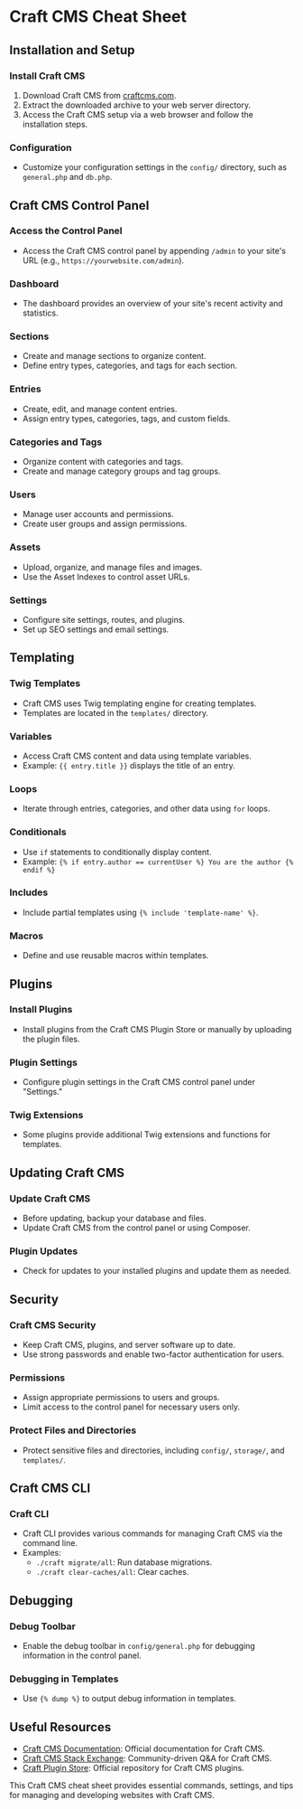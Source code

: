 # Craft CMS Cheat Sheet

## Installation and Setup

### Install Craft CMS

1. Download Craft CMS from [craftcms.com](https://craftcms.com/).
2. Extract the downloaded archive to your web server directory.
3. Access the Craft CMS setup via a web browser and follow the installation steps.

### Configuration

- Customize your configuration settings in the `config/` directory, such as `general.php` and `db.php`.

## Craft CMS Control Panel

### Access the Control Panel

- Access the Craft CMS control panel by appending `/admin` to your site's URL (e.g., `https://yourwebsite.com/admin`).

### Dashboard

- The dashboard provides an overview of your site's recent activity and statistics.

### Sections

- Create and manage sections to organize content.
- Define entry types, categories, and tags for each section.

### Entries

- Create, edit, and manage content entries.
- Assign entry types, categories, tags, and custom fields.

### Categories and Tags

- Organize content with categories and tags.
- Create and manage category groups and tag groups.

### Users

- Manage user accounts and permissions.
- Create user groups and assign permissions.

### Assets

- Upload, organize, and manage files and images.
- Use the Asset Indexes to control asset URLs.

### Settings

- Configure site settings, routes, and plugins.
- Set up SEO settings and email settings.

## Templating

### Twig Templates

- Craft CMS uses Twig templating engine for creating templates.
- Templates are located in the `templates/` directory.

### Variables

- Access Craft CMS content and data using template variables.
- Example: `{{ entry.title }}` displays the title of an entry.

### Loops

- Iterate through entries, categories, and other data using `for` loops.

### Conditionals

- Use `if` statements to conditionally display content.
- Example: `{% if entry.author == currentUser %} You are the author {% endif %}`

### Includes

- Include partial templates using `{% include 'template-name' %}`.

### Macros

- Define and use reusable macros within templates.

## Plugins

### Install Plugins

- Install plugins from the Craft CMS Plugin Store or manually by uploading the plugin files.

### Plugin Settings

- Configure plugin settings in the Craft CMS control panel under "Settings."

### Twig Extensions

- Some plugins provide additional Twig extensions and functions for templates.

## Updating Craft CMS

### Update Craft CMS

- Before updating, backup your database and files.
- Update Craft CMS from the control panel or using Composer.

### Plugin Updates

- Check for updates to your installed plugins and update them as needed.

## Security

### Craft CMS Security

- Keep Craft CMS, plugins, and server software up to date.
- Use strong passwords and enable two-factor authentication for users.

### Permissions

- Assign appropriate permissions to users and groups.
- Limit access to the control panel for necessary users only.

### Protect Files and Directories

- Protect sensitive files and directories, including `config/`, `storage/`, and `templates/`.

## Craft CMS CLI

### Craft CLI

- Craft CLI provides various commands for managing Craft CMS via the command line.
- Examples:
  - `./craft migrate/all`: Run database migrations.
  - `./craft clear-caches/all`: Clear caches.

## Debugging

### Debug Toolbar

- Enable the debug toolbar in `config/general.php` for debugging information in the control panel.

### Debugging in Templates

- Use `{% dump %}` to output debug information in templates.

## Useful Resources

- [Craft CMS Documentation](https://craftcms.com/docs): Official documentation for Craft CMS.
- [Craft CMS Stack Exchange](https://craftcms.stackexchange.com/): Community-driven Q&A for Craft CMS.
- [Craft Plugin Store](https://plugins.craftcms.com/): Official repository for Craft CMS plugins.

This Craft CMS cheat sheet provides essential commands, settings, and tips for managing and developing websites with Craft CMS.
